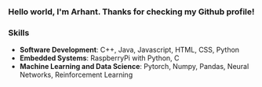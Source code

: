 ### Hello world, I'm Arhant. Thanks for checking my Github profile! 

### Skills
- **Software Development**: C++, Java, Javascript, HTML, CSS, Python
- **Embedded Systems**: RaspberryPi with Python, C
- **Machine Learning and Data Science**: Pytorch, Numpy, Pandas, Neural Networks, Reinforcement Learning

<!--
### Honors and Awards
- **ShellHacks 2021 First Place Winner**: Tango
- **AIME** 2020 Qualifier (Score: **7**)
- **USCF 2nd Place Team** 2014 National Chess School Championship

**Skills**

- 🔭 I’m currently working on full-stack AI-powered apps...
- 🌱 I’m currently learning ...
- 👯 I’m looking to collaborate on ...
- 🤔 I’m looking for help with ...
- 💬 Ask me about ...
- 📫 How to reach me: ...
- 😄 Pronouns: ...
- ⚡ Fun fact: ...
-->

